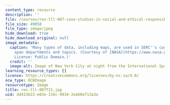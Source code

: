 ```yaml
---
content_type: resource
description: ''
file: /courses/res-tll-007-case-studies-in-social-and-ethical-responsibilities-of-computing-fall-2021/dd415622e03e116c99342eeb0ef13a3a_res-tll-007f21.jpg
file_size: 49058
file_type: image/jpeg
hide_download: true
hide_download_original: null
image_metadata:
  caption: 'Many types of data, including maps, are used in SERC''s case studies which
    span departments and topics. (Courtesy of [NASA](https://www.nasa.gov/image-feature/nyc-last-night).
    License: Public Domain.)'
  credit: ''
  image-alt: Image of New York City at night from the International Space Station.
learning_resource_types: []
license: https://creativecommons.org/licenses/by-nc-sa/4.0/
ocw_type: OCWImage
resourcetype: Image
title: res-tll-007f21.jpg
uid: dd415622-e03e-116c-9934-2eeb0ef13a3a
---
```

